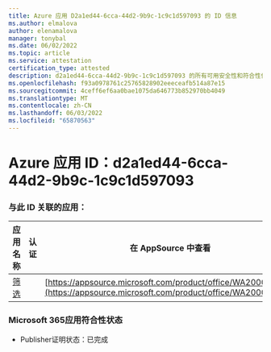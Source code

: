 ```yaml
---
title: Azure 应用 D2a1ed44-6cca-44d2-9b9c-1c9c1d597093 的 ID 信息
ms.author: elmalova
author: elenamalova
manager: tonybal
ms.date: 06/02/2022
ms.topic: article
ms.service: attestation
certification_type: attested
description: d2a1ed44-6cca-44d2-9b9c-1c9c1d597093 的所有可用安全性和符合性信息。
ms.openlocfilehash: f93a0978761c25765828902eeeceafb514a87e15
ms.sourcegitcommit: 4ceff6ef6aa0bae1075da646773b852970bb4049
ms.translationtype: MT
ms.contentlocale: zh-CN
ms.lasthandoff: 06/03/2022
ms.locfileid: "65870563"
---
```

# <a name="azure-app-id-d2a1ed44-6cca-44d2-9b9c-1c9c1d597093"></a>Azure 应用 ID：d2a1ed44-6cca-44d2-9b9c-1c9c1d597093


### <a name="apps-associated-with-this-id"></a>与此 ID 关联的应用：
| **应用名称** | **认证** | **在 AppSource 中查看** |
|--------------|---------------|-----------------------|
| [筛选](../forward/WA200002545.md) |  | [https://appsource.microsoft.com/product/office/WA200002545](https://appsource.microsoft.com/product/office/WA200002545) |

### <a name="microsoft-365-app-compliance-status"></a>Microsoft 365应用符合性状态
- Publisher证明状态：已完成

